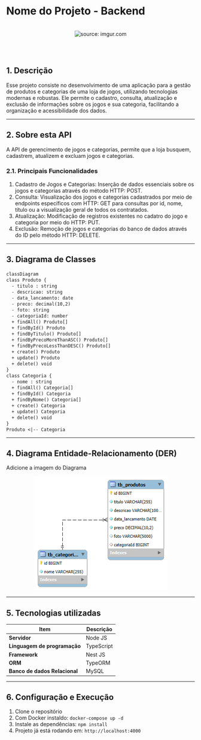 # Nome do Projeto - Backend

<br />

<div align="center">
    <img src="https://i.imgur.com/icgjsRQ.png" title="source: imgur.com" width="50%"/>
</div>

<br /><br />

## 1. Descrição

Esse projeto consiste no desenvolvimento de uma aplicação para a gestão de produtos e categorias de uma loja de jogos, utilizando tecnologias modernas e robustas. Ele permite o cadastro, consulta, atualização e exclusão de informações sobre os jogos e sua categoria, facilitando a organização e acessibilidade dos dados.

---

## 2. Sobre esta API

A API de gerencimento de jogos e categorias, permite que a loja busquem, cadastrem, atualizem e excluam jogos e categorias.

### 2.1. Principais Funcionalidades

1. Cadastro de Jogos e Categorias: Inserção de dados essenciais sobre os jogos e categorias através do método HTTP: POST.
2. Consulta: Visualização dos jogos e categorias cadastrados por meio de endpoints específicos com HTTP: GET para consultas por id, nome, título ou a visualização geral de todos os contratados.
3. Atualização: Modificação de registros existentes no cadatro do jogo e categoria por meio do HTTP: PUT.
4. Exclusão: Remoção de jogos e categorias do banco de dados através do ID pelo método HTTP: DELETE.

---

## 3. Diagrama de Classes

```mermaid
classDiagram
class Produto {
  - titulo : string
  - descricao: string
  - data_lancamento: date
  - preco: decimal(10,2)
  - foto: string
  - categoriaId: number
  + findAll() Produto[]
  + findById() Produto
  + findByTitulo() Produto[]
  + findByPrecoMoreThanASC() Produto[]
  + findByPrecoLessThanDESC() Produto[]
  + create() Produto
  + update() Produto
  + delete() void
}
class Categoria {
  - nome : string
  + findAll() Categoria[]
  + findById() Categoria
  + findByNome() Categoria[]
  + create() Categoria
  + update() Categoria
  + delete() void
}
Produto <|-- Categoria
```

---

## 4. Diagrama Entidade-Relacionamento (DER)

Adicione a imagem do Diagrama

<div align="center">
    <img src="./docs/images/der.png" title="source: imgur.com" />
</div>

---

## 5. Tecnologias utilizadas

| Item                          | Descrição  |
| ----------------------------- | ---------- |
| **Servidor**                  | Node JS    |
| **Linguagem de programação**  | TypeScript |
| **Framework**                 | Nest JS    |
| **ORM**                       | TypeORM    |
| **Banco de dados Relacional** | MySQL      |

---

## 6. Configuração e Execução

1. Clone o repositório
2. Com Docker instaldo: `docker-compose up -d`
3. Instale as dependências: `npm install`
4. Projeto já está rodando em: `http://localhost:4000`
